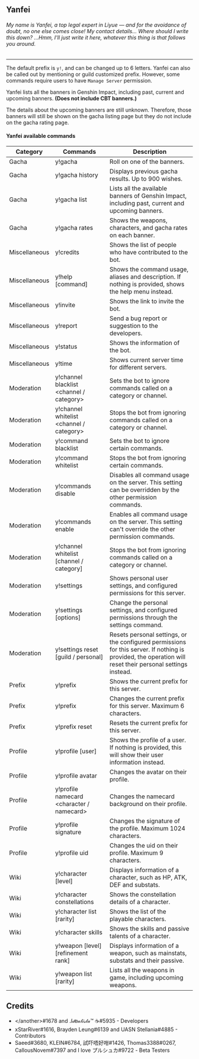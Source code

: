 ## Yanfei

###### My name is Yanfei, a top legal expert in Liyue — and for the avoidance of doubt, no one else comes close! My contact details... Where should I write this down? ...Hmm, I'll just write it here, whatever this thing is that follows you around.
---

The default prefix is `y!`, and can be changed up to 6 letters. Yanfei can also be called out by mentioning or guild customized prefix. However, some commands require users to have `Manage Server` permission.

Yanfei lists all the banners in Genshin Impact, including past, current and upcoming banners. **(Does not include CBT banners.)**

The details about the upcoming banners are still unknown. Therefore, those banners will still be shown on the gacha listing page but they do not include on the gacha rating page.

#### Yanfei available commands
| Category | Commands | Description |
| -        | -        | -           |
| Gacha | y!gacha <banner>    | Roll on one of the banners.
| Gacha | y!gacha history     | Displays previous gacha results. Up to 900 wishes.
| Gacha | y!gacha list        | Lists all the available banners of Genshin Impact, including past, current and upcoming banners.
| Gacha | y!gacha rates       | Shows the weapons, characters, and gacha rates on each banner.
| Miscellaneous | y!credits       |  Shows the list of people who have contributed to the bot.
| Miscellaneous | y!help [command] | Shows the command usage, aliases and description. If nothing is provided, shows the help menu instead.
| Miscellaneous | y!invite         | Shows the link to invite the bot.
| Miscellaneous | y!report         | Send a bug report or suggestion to the developers.
| Miscellaneous | y!status         | Shows the information of the bot.
| Miscellaneous | y!time           | Shows current server time for different servers.
| Moderation | y!channel blacklist <channel / category> | Sets the bot to ignore commands called on a category or channel.
| Moderation | y!channel whitelist <channel / category> | Stops the bot from ignoring commands called on a category or channel.
| Moderation | y!command blacklist <command>            | Sets the bot to ignore certain commands.
| Moderation | y!command whitelist <command>            | Stops the bot from ignoring certain commands.
| Moderation | y!commands disable                       | Disables all command usage on the server. This setting can be overridden by the other permission commands.
| Moderation | y!commands enable                        | Enables all command usage on the server. This setting can't override the other permission commands.
| Moderation | y!channel whitelist [channel / category] | Stops the bot from ignoring commands called on a category or channel.
| Moderation | y!settings                               | Shows personal user settings, and configured permissions for this server.
| Moderation | y!settings [options]                     | Change the personal settings, and configured permissions through the settings command.
| Moderation | y!settings reset [guild / personal]      | Resets personal settings, or the configured permissions for this server. If nothing is provided, the operation will reset their personal settings instead.
| Prefix | y!prefix          | Shows the current prefix for this server.
| Prefix | y!prefix <string> | Changes the current prefix for this server. Maximum 6 characters.
| Prefix | y!prefix reset    | Resets the current prefix for this server.
| Profile | y!profile [user]                          | Shows the profile of a user. If nothing is provided, this will show their user information instead.
| Profile | y!profile avatar <character>              | Changes the avatar on their profile.
| Profile | y!profile namecard <character / namecard> | Changes the namecard background on their profile.
| Profile | y!profile signature <messages>            | Changes the signature of the profile. Maximum 1024 characters.
| Profile | y!profile uid <uid>                       | Changes the uid on their profile. Maximum 9 characters.
| Wiki | y!character [level] <name>                | Displays information of a character, such as HP, ATK, DEF and substats.
| Wiki | y!character constellations <name>         | Shows the constellation details of a character.
| Wiki | y!character list [rarity]                 | Shows the list of the playable characters.
| Wiki | y!character skills <name>                 | Shows the skills and passive talents of a character.
| Wiki | y!weapon [level] [refinement rank] <name> | Displays information of a weapon, such as mainstats, substats and their passive.
| Wiki | y!weapon list [rarity]                    | Lists all the weapons in game, including upcoming weapons.

## Credits
- \</another\>#1678 and .𝐼𝒹𝑒𝒶𝓁𝒾𝓈𝓉𝒶™ ☕#5935 - Developers
- xStarRiver#1616, Brayden Leung#6139 and UASN Stellania#4885 - Contributors
- Saeed#3680, KLEIN#6784, 試吓唔好咁#1426, Thomas3388#0267, CallousNovem#7397 and I love プルシュカ#9722 - Beta Testers

